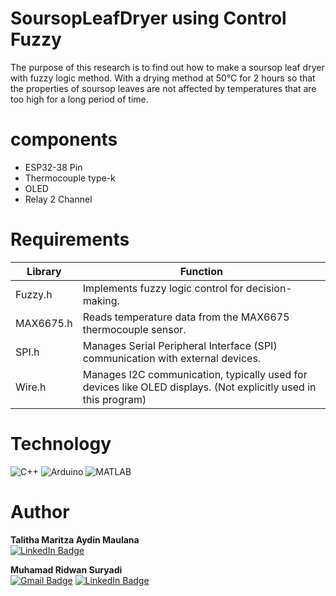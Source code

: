 SoursopLeafDryer using Control Fuzzy
=======================



The purpose of this research is to find out how to make a soursop leaf dryer with fuzzy
logic method. With a drying method at 50°C for 2 hours so that the properties of
soursop leaves are not affected by temperatures that are too high for a long period
of time.


components
============
* ESP32-38 Pin
* Thermocouple type-k
* OLED
* Relay 2 Channel


Requirements
============

| Library   | Function                                                                                  |
|-----------|-------------------------------------------------------------------------------------------|
| Fuzzy.h   | Implements fuzzy logic control for decision-making.                                       |
| MAX6675.h | Reads temperature data from the MAX6675 thermocouple sensor.                              |
| SPI.h     | Manages Serial Peripheral Interface (SPI) communication with external devices.            |
| Wire.h    | Manages I2C communication, typically used for devices like OLED displays. (Not explicitly used in this program) |


Technology
============
![C++](https://img.shields.io/badge/C%2B%2B-00599C?style=flat&logo=c%2B%2B&logoColor=white)
![Arduino](https://img.shields.io/badge/Arduino-00979D?style=flat&logo=arduino&logoColor=white)
![MATLAB](https://img.shields.io/badge/MATLAB-0076A8?style=flat&logo=mathworks&logoColor=white)

Author
============

**Talitha Maritza Aydin Maulana**  
[![LinkedIn Badge](https://img.shields.io/badge/LinkedIn-talitha_maritza_aydin-blue?logo=linkedin&style=flat-square)](https://www.linkedin.com/in/talitha-maritza-aydin)

**Muhamad Ridwan Suryadi**  
[![Gmail Badge](https://img.shields.io/badge/Gmail-muhamad.ridwan.suryadi.354@gmail.com-red?logo=gmail&style=flat-square)](muhamad.ridwan.suryadi.354@gmail.com)
[![LinkedIn Badge](https://img.shields.io/badge/LinkedIn-muhamad_Ridwan_suryadi-blue?logo=linkedin&style=flat-square)](https://www.linkedin.com/in/muhamad-ridwan-suryadi)
